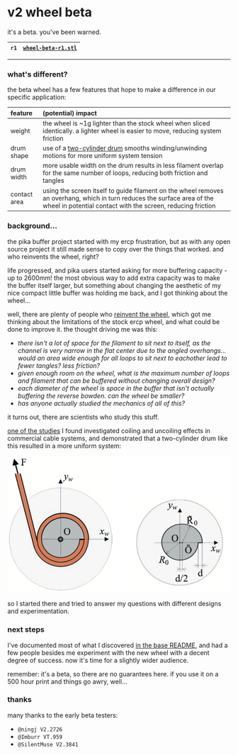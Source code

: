 # v2 wheel beta

it's a beta.  you've been warned.

| `r1` | [`wheel-beta-r1.stl`](./stl/wheel-beta-r1.stl) |
| :--- | :--- |


---

### what's different?

the beta wheel has a few features that hope to make a difference in our specific application:

| feature      | (potential) impact                                                                                                                                                                      |
| :---         | :---                                                                                                                                                                                    |
| weight       | the wheel is ~1g lighter than the stock wheel when sliced identically.  a lighter wheel is easier to move, reducing system friction                                                     |
| drum shape   | use of a [two-cylinder drum](./JS0q4v-jom_v35_1_131.pdf) smooths winding/unwinding motions for more uniform system tension                                                              |
| drum width   | more usable width on the drum results in less filament overlap for the same number of loops, reducing both friction and tangles                                                         |
| contact area | using the screen itself to guide filament on the wheel removes an overhang, which in turn reduces the surface area of the wheel in potential contact with the screen, reducing friction | 


### background...

the pika buffer project started with my ercp frustration, but as with any open source project it still made sense to copy over the things that worked.  and who reinvents the wheel, right?

life progressed, and pika users started asking for more buffering capacity - up to 2600mm!  the most obvious way to add extra capacity was to make the buffer itself larger, but something about changing the aesthetic of my nice compact little buffer was holding me back, and I got thinking about the wheel...

well, there are plenty of people who [reinvent the wheel](https://en.wikipedia.org/wiki/Shark_Wheel), which got me thinking about the limitations of the stock ercp wheel, and what could be done to improve it.  the thought driving me was this:

- *there isn't a lot of space for the filament to sit next to itself, as the channel is very narrow in the flat center due to the angled overhangs... would an area wide enough for all loops to sit next to eachother lead to fewer tangles?  less friction?*
- *given enough room on the wheel, what is the maximum number of loops and filament that can be buffered without changing overall design?*
- *each diameter of the wheel is space in the buffer that isn't actually buffering the reverse bowden.  can the wheel be smaller?*
- *has anyone actually studied the mechanics of all of this?*

it turns out, there are scientists who study this stuff.

[one of the studies](./JS0q4v-jom_v35_1_131.pdf) I found investigated coiling and uncoiling effects in commercial cable systems, and demonstrated that a two-cylinder drum like this resulted in a more uniform system:

![drum](./drum.png)

so I started there and tried to answer my questions with different designs and experimentation.

### next steps

I've documented most of what I discovered [in the base README](../README.md#how-much-can-i-buffer), and had a few people besides me experiment with the new wheel with a decent degree of success.  now it's time for a slightly wider audience.

remember: it's a beta, so there are no guarantees here.  if you use it on a 500 hour print and things go awry, well...

### thanks

many thanks to the early beta testers:

- `@ningj V2.2726`
- `@Imburr VT.959`
- `@SilentMuse V2.3841`
